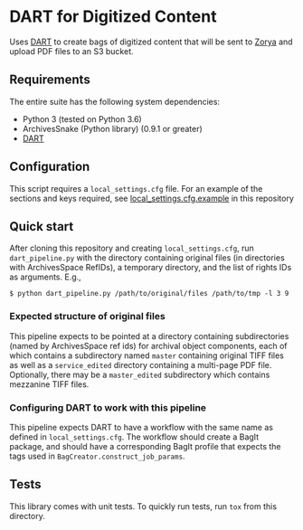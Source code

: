 # DART for Digitized Content

Uses [DART](https://github.com/APTrust/dart) to create bags of digitized content that will be sent to [Zorya](https://github.com/RockefellerArchiveCenter/zorya) and upload PDF files to an S3 bucket.


## Requirements

The entire suite has the following system dependencies:
- Python 3 (tested on Python 3.6)
- ArchivesSnake (Python library) (0.9.1 or greater)
- [DART](https://github.com/APTrust/dart)

## Configuration

This script requires a `local_settings.cfg` file. For an example of the sections and keys required, see [local_settings.cfg.example](local_settings.cfg.example) in this repository

## Quick start

After cloning this repository and creating `local_settings.cfg`, run `dart_pipeline.py` with the directory containing original files (in directories with ArchivesSpace RefIDs), a temporary directory, and the list of rights IDs as arguments. E.g.,

```
$ python dart_pipeline.py /path/to/original/files /path/to/tmp -l 3 9
```

### Expected structure of original files

This pipeline expects to be pointed at a directory containing subdirectories (named by ArchivesSpace ref ids) for archival object components, each of which contains a subdirectory named `master` containing original TIFF files as well as a `service_edited` directory containing a multi-page PDF file. Optionally, there may be a `master_edited` subdirectory which contains mezzanine TIFF files.


### Configuring DART to work with this pipeline

This pipeline expects DART to have a workflow with the same name as defined in `local_settings.cfg`. The workflow should create a BagIt package, and should have a corresponding BagIt profile that expects the tags used in `BagCreator.construct_job_params`.


## Tests

This library comes with unit tests. To quickly run tests, run `tox` from this directory.

